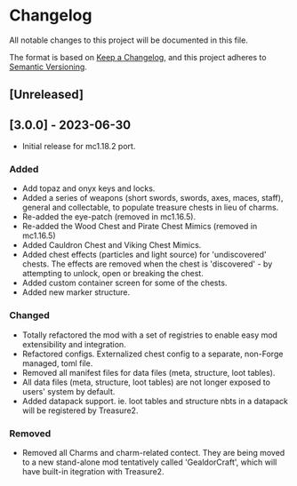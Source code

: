 # Changelog

All notable changes to this project will be documented in this file.

The format is based on [Keep a Changelog](https://keepachangelog.com/en/1.0.0/),
and this project adheres to [Semantic Versioning](https://semver.org/spec/v2.0.0.html).

## [Unreleased]

## [3.0.0] - 2023-06-30

- Initial release for mc1.18.2 port.

### Added

- Add topaz and onyx keys and locks.
- Added a series of weapons (short swords, swords, axes, maces, staff), general and collectable, to populate treasure chests in lieu of charms.
- Re-added the eye-patch (removed in mc1.16.5).
- Re-added the Wood Chest and Pirate Chest Mimics (removed in mc1.16.5)
- Added Cauldron Chest and Viking Chest Mimics.
- Added chest effects (particles and light source) for 'undiscovered' chests. The effects are removed when the chest is 'discovered' - by attempting to unlock, open or breaking the chest.
- Added custom container screen for some of the chests.
- Added new marker structure.

### Changed

- Totally refactored the mod with a set of registries to enable easy mod extensibility and integration.
- Refactored configs. Externalized chest config to a separate, non-Forge managed, toml file.
- Removed all manifest files for data files (meta, structure, loot tables).
- All data files (meta, structure, loot tables) are not longer exposed to users' system by default.
- Added datapack support. ie. loot tables and structure nbts in a datapack will be registered by Treasure2.

### Removed

- Removed all Charms and charm-related contect. They are being moved to a new stand-alone mod tentatively called 'GealdorCraft', which will have built-in itegration with Treasure2.
